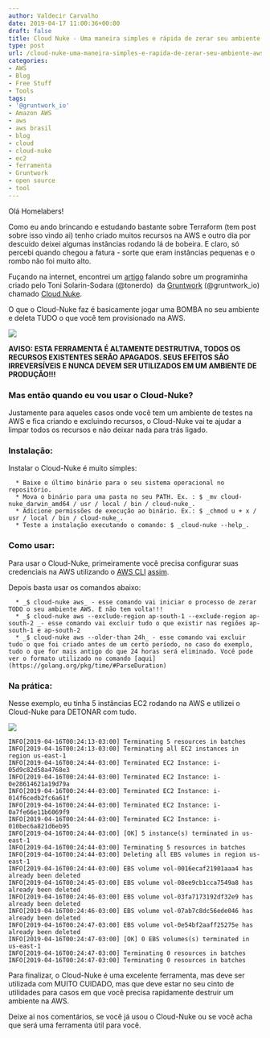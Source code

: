 ```yaml
---
author: Valdecir Carvalho
date: 2019-04-17 11:00:36+00:00
draft: false
title: Cloud Nuke - Uma maneira simples e rápida de zerar seu ambiente AWS
type: post
url: /cloud-nuke-uma-maneira-simples-e-rapida-de-zerar-seu-ambiente-aws/
categories:
- AWS
- Blog
- Free Stuff
- Tools
tags:
- '@gruntwork_io'
- Amazon AWS
- aws
- aws brasil
- blog
- cloud
- cloud-nuke
- ec2
- ferramenta
- Gruntwork
- open source
- tool
---
```


Olá Homelabers!

Como eu ando brincando e estudando bastante sobre Terraform (tem post sobre isso vindo ai) tenho criado muitos recursos na AWS e outro dia por descuido deixei algumas instâncias rodando lá de bobeira. E claro, só percebi quando chegou a fatura - sorte que eram instâncias pequenas e o rombo não foi muito alto.

Fuçando na internet, encontrei um [artigo](https://blog.gruntwork.io/cloud-nuke-how-we-reduced-our-aws-bill-by-85-f3aced4e5876) falando sobre um programinha criado pelo Toni Solarin-Sodara (@tonerdo)  da [Gruntwork](https://www.gruntwork.io/) (@gruntwork_io) chamado [Cloud Nuke](https://github.com/gruntwork-io/cloud-nuke).

O que o Cloud-Nuke faz é basicamente jogar uma BOMBA no seu ambiente e deleta TUDO o que você tem provisionado na AWS.

![](/imagens/2019/04/atomic_bomb-nuke-644x429.jpg)




**AVISO: ESTA FERRAMENTA É ALTAMENTE DESTRUTIVA, TODOS OS RECURSOS EXISTENTES SERÃO APAGADOS. SEUS EFEITOS SÃO IRREVERSÍVEIS E NUNCA DEVEM SER UTILIZADOS EM UM AMBIENTE DE PRODUÇÃO!!!**





### Mas então quando eu vou usar o Cloud-Nuke?



Justamente para aqueles casos onde você tem um ambiente de testes na AWS e fica criando e excluindo recursos, o Cloud-Nuke vai te ajudar a limpar todos os recursos e não deixar nada para trás ligado.



### Instalação:



Instalar o Cloud-Nuke é muito simples:




      * Baixe o último binário para o seu sistema operacional no repositório.
      * Mova o binário para uma pasta no seu PATH. Ex. : $ _mv cloud-nuke_darwin_amd64 / usr / local / bin / cloud-nuke_.
      * Adicione permissões de execução ao binário. Ex.: $ _chmod u + x / usr / local / bin / cloud-nuke_.
      * Teste a instalação executando o comando: $ _cloud-nuke --help_.




### Como usar:



Para usar o Cloud-Nuke, primeiramente você precisa configurar suas credenciais na AWS utilizando o [AWS CLI](https://docs.aws.amazon.com/pt_br/cli/) [assim](http://docs.aws.amazon.com/cli/latest/userguide/cli-chap-getting-started.html).

Depois basta usar os comandos abaixo:




      * _$ cloud-nuke aws_ - esse comando vai iniciar o processo de zerar TODO o seu ambiente AWS. E não tem volta!!!
      * _$ cloud-nuke aws --exclude-region ap-south-1 --exclude-region ap-south-2 _- esse comando vai excluir tudo o que existir nas regiões ap-south-1 e ap-south-2
      * _$ cloud-nuke aws --older-than 24h_ - esse comando vai excluir tudo o que foi criado antes de um certo período, no caso do exemplo, tudo o que for mais antigo do que 24 horas será eliminado. Você pode ver o formato utilizado no comando [aqui](https://golang.org/pkg/time/#ParseDuration)




### Na prática:



Nesse exemplo, eu tinha 5 instâncias EC2 rodando na AWS e utilizei o Cloud-Nuke para DETONAR com tudo.

![](/imagens/2019/04/cloud-nuke-aws-644x371.gif)



    
    INFO[2019-04-16T00:24:13-03:00] Terminating 5 resources in batches
    INFO[2019-04-16T00:24:13-03:00] Terminating all EC2 instances in region us-east-1
    INFO[2019-04-16T00:24:44-03:00] Terminated EC2 Instance: i-05d9c82d58a4768e3
    INFO[2019-04-16T00:24:44-03:00] Terminated EC2 Instance: i-0e28614621a19d79a
    INFO[2019-04-16T00:24:44-03:00] Terminated EC2 Instance: i-014f6cedb2fc6a61f
    INFO[2019-04-16T00:24:44-03:00] Terminated EC2 Instance: i-0a7fe66e11b6069f9
    INFO[2019-04-16T00:24:44-03:00] Terminated EC2 Instance: i-010bec6a821d6eb95
    INFO[2019-04-16T00:24:44-03:00] [OK] 5 instance(s) terminated in us-east-1
    INFO[2019-04-16T00:24:44-03:00] Terminating 5 resources in batches
    INFO[2019-04-16T00:24:44-03:00] Deleting all EBS volumes in region us-east-1
    INFO[2019-04-16T00:24:44-03:00] EBS volume vol-0016ecaf21901aaa4 has already been deleted
    INFO[2019-04-16T00:24:45-03:00] EBS volume vol-08ee9cb1cca7549a8 has already been deleted
    INFO[2019-04-16T00:24:46-03:00] EBS volume vol-03fa7173192df32e9 has already been deleted
    INFO[2019-04-16T00:24:46-03:00] EBS volume vol-07ab7c8dc56ede046 has already been deleted
    INFO[2019-04-16T00:24:47-03:00] EBS volume vol-0e54bf2aaff25275e has already been deleted
    INFO[2019-04-16T00:24:47-03:00] [OK] 0 EBS volumes(s) terminated in us-east-1
    INFO[2019-04-16T00:24:47-03:00] Terminating 0 resources in batches
    INFO[2019-04-16T00:24:47-03:00] Terminating 0 resources in batches



Para finalizar, o Cloud-Nuke é uma excelente ferramenta, mas deve ser utilizada com MUITO CUIDADO, mas que deve estar no seu cinto de utilidades para casos em que você precisa rapidamente destruir um ambiente na AWS.

Deixe ai nos comentários, se você já usou o Cloud-Nuke ou se você acha que será uma ferramenta útil para você.
